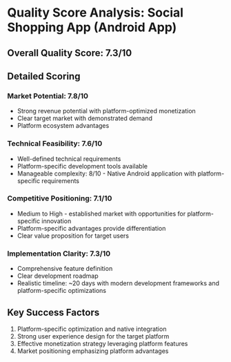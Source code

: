 # Quality Score Analysis: Social Shopping App (Android App)

## Overall Quality Score: 7.3/10

## Detailed Scoring

### Market Potential: 7.8/10
- Strong revenue potential with platform-optimized monetization
- Clear target market with demonstrated demand
- Platform ecosystem advantages

### Technical Feasibility: 7.6/10
- Well-defined technical requirements
- Platform-specific development tools available
- Manageable complexity: 8/10 - Native Android application with platform-specific requirements

### Competitive Positioning: 7.1/10
- Medium to High - established market with opportunities for platform-specific innovation
- Platform-specific advantages provide differentiation
- Clear value proposition for target users

### Implementation Clarity: 7.3/10
- Comprehensive feature definition
- Clear development roadmap
- Realistic timeline: ~20 days with modern development frameworks and platform-specific optimizations

## Key Success Factors
1. Platform-specific optimization and native integration
2. Strong user experience design for the target platform
3. Effective monetization strategy leveraging platform features
4. Market positioning emphasizing platform advantages
